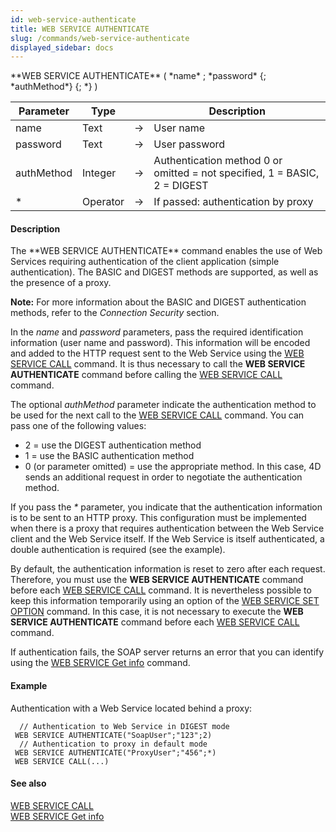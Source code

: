 ```yaml
---
id: web-service-authenticate
title: WEB SERVICE AUTHENTICATE
slug: /commands/web-service-authenticate
displayed_sidebar: docs
---
```


<!--REF #_command_.WEB SERVICE AUTHENTICATE.Syntax-->**WEB SERVICE AUTHENTICATE** ( *name* ; *password* {; *authMethod*} {; *} )<!-- END REF-->
<!--REF #_command_.WEB SERVICE AUTHENTICATE.Params-->
| Parameter | Type |  | Description |
| --- | --- | --- | --- |
| name | Text | &rarr; | User name |
| password | Text | &rarr; | User password |
| authMethod | Integer | &rarr; | Authentication method 0 or omitted = not specified, 1 = BASIC, 2 = DIGEST |
| * | Operator | &rarr; | If passed: authentication by proxy |

<!-- END REF-->

#### Description 

<!--REF #_command_.WEB SERVICE AUTHENTICATE.Summary-->The **WEB SERVICE AUTHENTICATE** command enables the use of Web Services requiring authentication of the client application (simple authentication).<!-- END REF--> The BASIC and DIGEST methods are supported, as well as the presence of a proxy.

**Note:** For more information about the BASIC and DIGEST authentication methods, refer to the *Connection Security* section. 

In the *name* and *password* parameters, pass the required identification information (user name and password). This information will be encoded and added to the HTTP request sent to the Web Service using the [WEB SERVICE CALL](web-service-call.md) command. It is thus necessary to call the **WEB SERVICE AUTHENTICATE** command before calling the [WEB SERVICE CALL](web-service-call.md) command.  

The optional *authMethod* parameter indicate the authentication method to be used for the next call to the [WEB SERVICE CALL](web-service-call.md) command. You can pass one of the following values:

* 2 = use the DIGEST authentication method
* 1 = use the BASIC authentication method
* 0 (or parameter omitted) = use the appropriate method. In this case, 4D sends an additional request in order to negotiate the authentication method.

If you pass the *\** parameter, you indicate that the authentication information is to be sent to an HTTP proxy. This configuration must be implemented when there is a proxy that requires authentication between the Web Service client and the Web Service itself. If the Web Service is itself authenticated, a double authentication is required (see the example). 

By default, the authentication information is reset to zero after each request. Therefore, you must use the **WEB SERVICE AUTHENTICATE** command before each [WEB SERVICE CALL](web-service-call.md) command. It is nevertheless possible to keep this information temporarily using an option of the [WEB SERVICE SET OPTION](web-service-set-option.md) command. In this case, it is not necessary to execute the **WEB SERVICE AUTHENTICATE** command before each [WEB SERVICE CALL](web-service-call.md) command.

If authentication fails, the SOAP server returns an error that you can identify using the [WEB SERVICE Get info](web-service-get-info.md) command.

#### Example 

Authentication with a Web Service located behind a proxy:

```4d
  // Authentication to Web Service in DIGEST mode
 WEB SERVICE AUTHENTICATE("SoapUser";"123";2)
  // Authentication to proxy in default mode
 WEB SERVICE AUTHENTICATE("ProxyUser";"456";*)
 WEB SERVICE CALL(...)
```

#### See also 

[WEB SERVICE CALL](web-service-call.md)  
[WEB SERVICE Get info](web-service-get-info.md)  